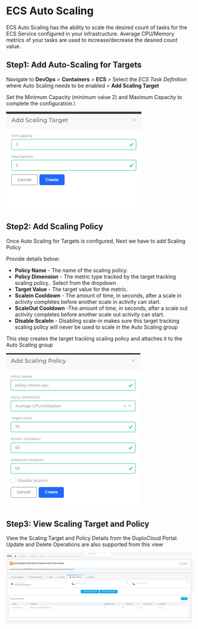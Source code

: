 # ECS Auto Scaling

ECS Auto Scaling has the ability to scale the desired count of tasks for the ECS Service configured in your infrastructure.  Average CPU/Memory metrics of your tasks are used to increase/decrease the desired count value.

## Step1: Add Auto-Scaling for Targets

Navigate to **DevOps** > **Containers** > **ECS** > Select the _ECS Task Definition_ where Auto Scaling needs to be enabled > **Add Scaling Target**

Set the Minimum Capacity (minimum value 2) and Maximum Capacity to complete the configuration.\


![](<../../../.gitbook/assets/image (24) (1).png>)

## Step2: Add Scaling Policy

Once Auto Scaling for Targets is configured, Next we have to add Scaling Policy

Provide details below:

* **Policy Name** - The name of the scaling policy.
* **Policy Dimension** - The metric type tracked by the target tracking scaling policy.. Select from the dropdown
* **Target Value** -  The target value for the metric.&#x20;
* **Scalein Cooldown** - The amount of time, in seconds, after a scale in activity completes before another scale in activity can start.
* **ScaleOut Cooldown** -The amount of time, in seconds, after a scale out activity completes before another scale out activity can start.
* **Disable ScaleIn** - Disabling scale-in makes sure this target tracking scaling policy will never be used to scale in the Auto Scaling group

This step creates the target tracking scaling policy and attaches it to the Auto Scaling group

![](<../../../.gitbook/assets/image (5) (3) (1) (1).png>)



## Step3: View Scaling Target and Policy

View the Scaling Target and Policy Details from the DuploCloud Portal. Update and Delete Operations are also supported from this view



![](<../../../.gitbook/assets/image (23) (1).png>)
